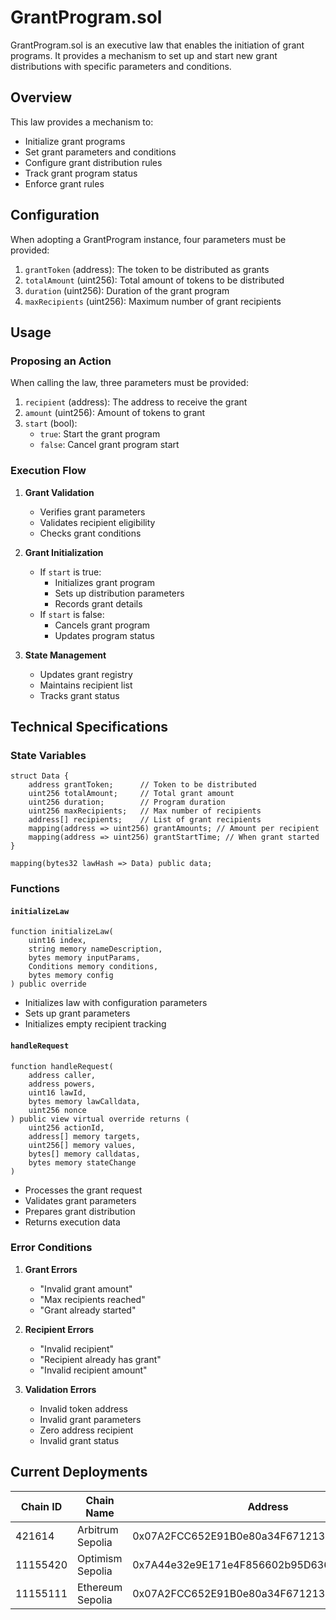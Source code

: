 # GrantProgram.sol

GrantProgram.sol is an executive law that enables the initiation of grant programs. It provides a mechanism to set up and start new grant distributions with specific parameters and conditions.

## Overview

This law provides a mechanism to:
- Initialize grant programs
- Set grant parameters and conditions
- Configure grant distribution rules
- Track grant program status
- Enforce grant rules

## Configuration

When adopting a GrantProgram instance, four parameters must be provided:

1. `grantToken` (address): The token to be distributed as grants
2. `totalAmount` (uint256): Total amount of tokens to be distributed
3. `duration` (uint256): Duration of the grant program
4. `maxRecipients` (uint256): Maximum number of grant recipients

## Usage

### Proposing an Action

When calling the law, three parameters must be provided:

1. `recipient` (address): The address to receive the grant
2. `amount` (uint256): Amount of tokens to grant
3. `start` (bool): 
   - `true`: Start the grant program
   - `false`: Cancel grant program start

### Execution Flow

1. **Grant Validation**
   - Verifies grant parameters
   - Validates recipient eligibility
   - Checks grant conditions

2. **Grant Initialization**
   - If `start` is true:
     - Initializes grant program
     - Sets up distribution parameters
     - Records grant details
   - If `start` is false:
     - Cancels grant program
     - Updates program status

3. **State Management**
   - Updates grant registry
   - Maintains recipient list
   - Tracks grant status

## Technical Specifications

### State Variables

```solidity
struct Data {
    address grantToken;      // Token to be distributed
    uint256 totalAmount;     // Total grant amount
    uint256 duration;        // Program duration
    uint256 maxRecipients;   // Max number of recipients
    address[] recipients;    // List of grant recipients
    mapping(address => uint256) grantAmounts; // Amount per recipient
    mapping(address => uint256) grantStartTime; // When grant started
}

mapping(bytes32 lawHash => Data) public data;
```

### Functions

#### `initializeLaw`
```solidity
function initializeLaw(
    uint16 index,
    string memory nameDescription,
    bytes memory inputParams,
    Conditions memory conditions,
    bytes memory config
) public override
```
- Initializes law with configuration parameters
- Sets up grant parameters
- Initializes empty recipient tracking

#### `handleRequest`
```solidity
function handleRequest(
    address caller,
    address powers,
    uint16 lawId,
    bytes memory lawCalldata,
    uint256 nonce
) public view virtual override returns (
    uint256 actionId,
    address[] memory targets,
    uint256[] memory values,
    bytes[] memory calldatas,
    bytes memory stateChange
)
```
- Processes the grant request
- Validates grant parameters
- Prepares grant distribution
- Returns execution data

### Error Conditions

1. **Grant Errors**
   - "Invalid grant amount"
   - "Max recipients reached"
   - "Grant already started"

2. **Recipient Errors**
   - "Invalid recipient"
   - "Recipient already has grant"
   - "Invalid recipient amount"

3. **Validation Errors**
   - Invalid token address
   - Invalid grant parameters
   - Zero address recipient
   - Invalid grant status

## Current Deployments

| Chain ID | Chain Name      | Address                                      |
|----------|----------------|----------------------------------------------|
| 421614   | Arbitrum Sepolia | 0x07A2FCC652E91B0e80a34F671213C08e5A5180fc  |
| 11155420 | Optimism Sepolia | 0x7A44e32e9E171e4F856602b95D636947C1dC0D61  |
| 11155111 | Ethereum Sepolia | 0x07A2FCC652E91B0e80a34F671213C08e5A5180fc  | 

 